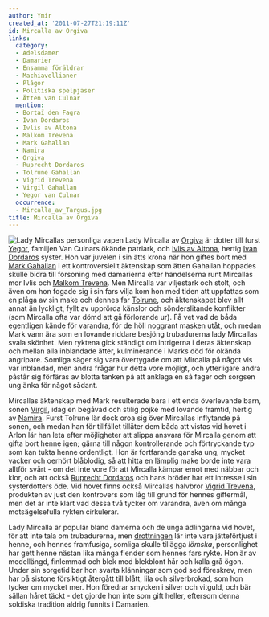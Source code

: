 ```yaml
---
author: Ymir
created_at: '2011-07-27T21:19:11Z'
id: Mircalla av Orgiva
links:
  category:
  - Adelsdamer
  - Damarier
  - Ensamma föräldrar
  - Machiavellianer
  - Plågor
  - Politiska spelpjäser
  - Ätten van Culnar
  mention:
  - Bortaï den Fagra
  - Ivan Dordaros
  - Ivlis av Altona
  - Malkom Trevena
  - Mark Gahallan
  - Namira
  - Orgiva
  - Ruprecht Dordaros
  - Tolrune Gahallan
  - Vigrid Trevena
  - Virgil Gahallan
  - Yegor van Culnar
  occurrence:
  - Mircalla_av_Targus.jpg
title: Mircalla av Orgiva
---
```


![Lady Mircallas personliga vapen] Lady Mircalla av [Orgiva] är dotter till furst [Yegor], familjen
Van Culnars ökände patriark, och [Ivlis av Altona], hertig [Ivan Dordaros] syster. Hon var juvelen i
sin ätts krona när hon giftes bort med [Mark Gahallan] i ett kontroversiellt äktenskap som ätten
Gahallan hoppades skulle bidra till försoning med damarierna efter händelserna runt Mircallas mor
Ivlis och [Malkom Trevena]. Men Mircalla var viljestark och stolt, och även om hon fogade sig i sin
fars vilja kom hon med tiden att uppfattas som en plåga av sin make och dennes far [Tolrune], och
äktenskapet blev allt annat än lyckligt, fyllt av upprörda känslor och sönderslitande konflikter
(som Mircalla ofta var dömd att gå förlorande ur). Få vet vad de båda egentligen kände för varandra,
för de höll noggrant masken utåt, och medan Mark vann ära som en lovande riddare besjöng
trubadurerna lady Mircallas svala skönhet. Men ryktena gick ständigt om intrigerna i deras äktenskap
och mellan alla inblandade ätter, kulminerande i Marks död för okända angripare. Somliga säger sig
vara övertygade om att Mircalla på något vis var inblandad, men andra frågar hur detta vore möjligt,
och ytterligare andra påstår sig förfäras av blotta tanken på att anklaga en så fager och sorgsen
ung änka för något sådant.

Mircallas äktenskap med Mark resulterade bara i ett enda överlevande barn, sonen [Virgil], idag en
begåvad och stilig pojke med lovande framtid, hertig av [Namira]. Furst Tolrune lär dock oroa sig
över Mircallas inflytande på sonen, och medan han för tillfället tillåter dem båda att vistas vid
hovet i Arlon lär han leta efter möjligheter att slippa ansvara för Mircalla genom att gifta bort
henne igen; gärna till någon kontrollerande och förtryckande typ som kan tukta henne ordentligt. Hon
är fortfarande ganska ung, mycket vacker och oerhört blåblodig, så att hitta en lämplig make borde
inte vara alltför svårt - om det inte vore för att Mircalla kämpar emot med näbbar och klor, och att
också [Ruprecht Dordaros] och hans bröder har ett intresse i sin systerdotters öde. Vid hovet finns
också Mircallas halvbror [Vigrid Trevena], produkten av just den kontrovers som låg till grund för
hennes giftermål, men det är inte klart vad dessa två tycker om varandra, även om många
motsägelsefulla rykten cirkulerar.

Lady Mircalla är populär bland damerna och de unga ädlingarna vid hovet, för att inte tala om
trubadurerna, men [drottningen] lär inte vara jätteförtjust i henne, och hennes framfusiga, somliga
skulle tillägga *lömska*, personlighet har gett henne nästan lika många fiender som hennes fars
rykte. Hon är av medellängd, finlemmad och blek med blekblont hår och kalla grå ögon. Under sin
sorgetid bar hon svarta klänningar som god sed föreskrev, men har på sistone försiktigt återgått
till blått, lila och silverbrokad, som hon tycker om mycket mer. Hon föredrar smycken i silver och
vitguld, och bär sällan håret täckt - det gjorde hon inte som gift heller, eftersom denna soldiska
tradition aldrig funnits i Damarien.

  [Lady Mircallas personliga vapen]: Mircalla_av_Targus.jpg "Lady Mircallas personliga vapen"
  [Orgiva]: Orgiva
  [Yegor]: Yegor_van_Culnar
  [Ivlis av Altona]: Ivlis_av_Altona
  [Ivan Dordaros]: Ivan_Dordaros
  [Mark Gahallan]: Mark_Gahallan
  [Malkom Trevena]: Malkom_Trevena
  [Tolrune]: Tolrune_Gahallan
  [Virgil]: Virgil_Gahallan
  [Namira]: Namira
  [Ruprecht Dordaros]: Ruprecht_Dordaros
  [Vigrid Trevena]: Vigrid_Trevena
  [drottningen]: Bortaï_den_Fagra